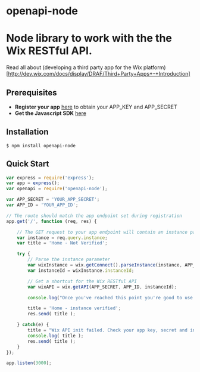 openapi-node
============

# Node library to work with the the Wix RESTful API.

Read all about (developing a third party app for the Wix platform)[http://dev.wix.com/docs/display/DRAF/Third+Party+Apps+-+Introduction]

## Prerequisites
- **Register your app** [here](http://dev.wix.com/docs/display/DRAF/Dev+Center+Registration+Guide) to obtain your APP_KEY and APP_SECRET
- **Get the Javascript SDK** [here](http://dev.wix.com/docs/display/DRAF/JavaScript+SDK)

## Installation
    $ npm install openapi-node

## Quick Start

```js
var express = require('express');
var app = express();
var openapi = require('openapi-node');

var APP_SECRET = 'YOUR_APP_SECRET';
var APP_ID = 'YOUR_APP_ID';

// The route should match the app endpoint set during registration
app.get('/', function (req, res) {

    // The GET request to your app endpoint will contain an instance parameter for you to parse
    var instance = req.query.instance;
    var title = 'Home - Not Verified';

    try {
        // Parse the instance parameter
        var wixInstance = wix.getConnect().parseInstance(instance, APP_SECRET);
        var instanceId = wixInstance.instanceId;

        // Get a shortcut for the Wix RESTful API
        var wixAPI = wix.getAPI(APP_SECRET, APP_ID, instanceId);

        console.log("Once you've reached this point you're good to use the Wix API, otherwise an exception will be thrown.");

        title = 'Home - instance verified';
        res.send( title );

    } catch(e) {
        title = "Wix API init failed. Check your app key, secret and instance Id";
        console.log( title );
        res.send( title );
    }
});

app.listen(3000);
```
